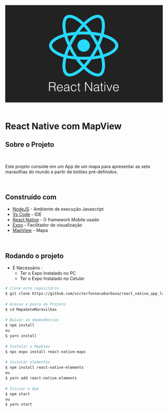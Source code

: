 <!-- ************************************* Logo ********************************************* -->
<div align="center">
  <img width="900px" alt="Logo" src="./assets/logo.png">
</div>

</br>

<!-- ************************************* Título ********************************************* -->
<h1> React Native com MapView </h1>

<!-- ************************************* Descrição ********************************************* -->
## Sobre o Projeto
</br>

Este projeto consiste em um App de um mapa para apresentar as sete maravilhas do mundo a partir de botões pré-definidos.

</br>

## Construído com

* [NodeJS](https://nodejs.org/en/) - Ambiente de execução Javascript
* [Vs Code](https://code.visualstudio.com/) - IDE
* [React Native](https://reactnative.dev/) - O framework Mobile usado
* [Expo](https://expo.io/) - Facilitador de visualização
* [MapView](https://docs.expo.dev/versions/latest/sdk/map-view/) - Mapa

</br>

<!-- ************************************* Rodar Projeto ********************************************* -->
## Rodando o projeto

- É Necessário : 
    - Ter o Expo Instalado no PC
    - Ter o Expo Instalado no Celular
    
```bash
# Clone este repositório
$ git clone https://github.com/victorfonsecabarboza/react_native_app_lanchonete.git

# Acesse a pasta do Projeto
$ cd MapaSeteMaravilhas

# Baixar as dependências
$ npm install
ou
$ yarn install

# Instalar o MapView
$ npx expo install react-native-maps

# Instalar elementos
$ npm install react-native-elements
ou
$ yarn add react-native-elements

# Iniciar o App
$ npm start
ou
$ yarn start
```
